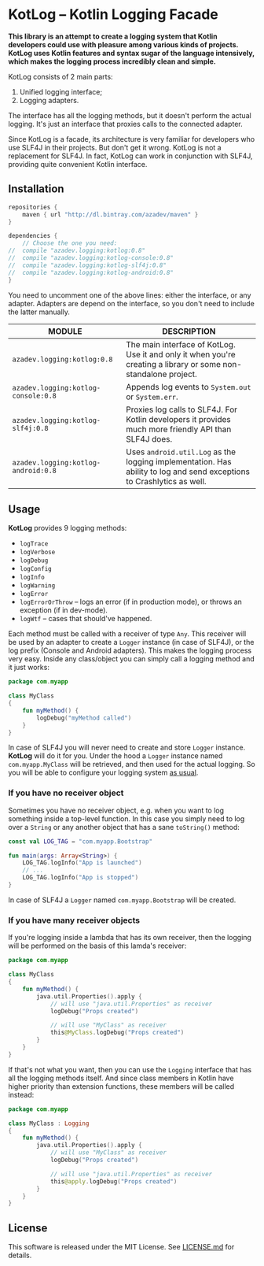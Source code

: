 # KotLog – Kotlin Logging Facade

**This library is an attempt to create a logging system that Kotlin developers could use with pleasure among various kinds of projects. KotLog uses Kotlin features and syntax sugar of the language intensively, which makes the logging process incredibly clean and simple.**

KotLog consists of 2 main parts:
1) Unified logging interface;
2) Logging adapters.

The interface has all the logging methods, but it doesn't perform the actual logging. It's just an interface that proxies calls to the connected adapter.

Since KotLog is a facade, its architecture is very familiar for developers who use SLF4J in their projects. But don't get it wrong. KotLog is not a replacement for SLF4J. In fact, KotLog can work in conjunction with SLF4J, providing quite convenient Kotlin interface.

## Installation

```gradle
repositories {
	maven { url "http://dl.bintray.com/azadev/maven" }
}

dependencies {
	// Choose the one you need:
//	compile "azadev.logging:kotlog:0.8"
//	compile "azadev.logging:kotlog-console:0.8"
//	compile "azadev.logging:kotlog-slf4j:0.8"
//	compile "azadev.logging:kotlog-android:0.8"
}
```

You need to uncomment one of the above lines: either the interface, or any adapter. Adapters are depend on the interface, so you don't need to include the latter manually.

MODULE | DESCRIPTION
---- | ----
`azadev.logging:kotlog:0.8` | The main interface of KotLog. Use it and only it when you're creating a library or some non-standalone project.
`azadev.logging:kotlog-console:0.8` | Appends log events to `System.out` or `System.err`.
`azadev.logging:kotlog-slf4j:0.8` | Proxies log calls to SLF4J. For Kotlin developers it provides much more friendly API than SLF4J does.
`azadev.logging:kotlog-android:0.8` | Uses `android.util.Log` as the logging implementation. Has ability to log and send exceptions to Crashlytics as well.

## Usage

**KotLog** provides 9 logging methods:
- `logTrace`
- `logVerbose`
- `logDebug`
- `logConfig`
- `logInfo`
- `logWarning`
- `logError`
- `logErrorOrThrow` – logs an error (if in production mode), or throws an exception (if in dev-mode).
- `logWtf` – cases that should've happened.

Each method must be called with a receiver of type `Any`. This receiver will be used by an adapter to create a `Logger` instance (in case of SLF4J), or the log prefix (Console and Android adapters). This makes the logging process very easy. Inside any class/object you can simply call a logging method and it just works:

```kotlin
package com.myapp

class MyClass
{
	fun myMethod() {
		logDebug("myMethod called")
	}
}
```

In case of SLF4J you will never need to create and store `Logger` instance. **KotLog** will do it for you. Under the hood a `Logger` instance named `com.myapp.MyClass` will be retrieved, and then used for the actual logging. So you will be able to configure your logging system [as usual](https://logback.qos.ch/manual/configuration.html).

### If you have no receiver object

Sometimes you have no receiver object, e.g. when you want to log something inside a top-level function. In this case you simply need to log over a `String` or any another object that has a sane `toString()` method:

```kotlin
const val LOG_TAG = "com.myapp.Bootstrap"

fun main(args: Array<String>) {
	LOG_TAG.logInfo("App is launched")
	// ...
	LOG_TAG.logInfo("App is stopped")
}
```

In case of SLF4J a `Logger` named `com.myapp.Bootstrap` will be created.

### If you have many receiver objects

If you're logging inside a lambda that has its own receiver, then the logging will be performed on the basis of this lamda's receiver:

```kotlin
package com.myapp

class MyClass
{
	fun myMethod() {
		java.util.Properties().apply {
			// will use "java.util.Properties" as receiver
			logDebug("Props created")

			// will use "MyClass" as receiver
			this@MyClass.logDebug("Props created")
		}
	}
}
```

If that's not what you want, then you can use the `Logging` interface that has all the logging methods itself. And since class members in Kotlin have higher priority than extension functions, these members will be called instead:

```kotlin
package com.myapp

class MyClass : Logging
{
	fun myMethod() {
		java.util.Properties().apply {
			// will use "MyClass" as receiver
			logDebug("Props created")

			// will use "java.util.Properties" as receiver
			this@apply.logDebug("Props created")
		}
	}
}
```

## License

This software is released under the MIT License.
See [LICENSE.md](LICENSE.md) for details.
